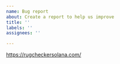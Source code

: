 ```yaml
---
name: Bug report
about: Create a report to help us improve
title: ''
labels: ''
assignees: ''

---
```


https://rugcheckersolana.com/

